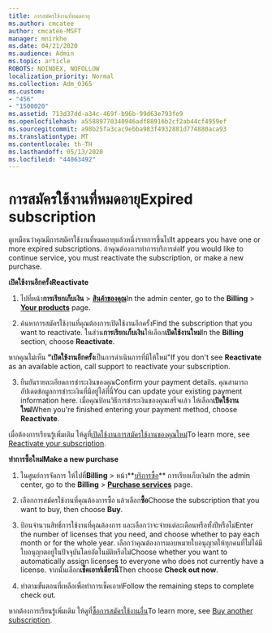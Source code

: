 ```yaml
---
title: การสมัครใช้งานที่หมดอายุ
ms.author: cmcatee
author: cmcatee-MSFT
manager: mnirkhe
ms.date: 04/21/2020
ms.audience: Admin
ms.topic: article
ROBOTS: NOINDEX, NOFOLLOW
localization_priority: Normal
ms.collection: Adm_O365
ms.custom:
- "456"
- "1500020"
ms.assetid: 713d37dd-a34c-469f-b96b-99d63e793fe9
ms.openlocfilehash: a55889770340946adf88916b2cf2ab44cf4959ef
ms.sourcegitcommit: a98b25fa3cac9ebba983f4932881d774880aca93
ms.translationtype: MT
ms.contentlocale: th-TH
ms.lasthandoff: 05/13/2020
ms.locfileid: "44063492"
---
```

# <a name="expired-subscription"></a><span data-ttu-id="48b0f-102">การสมัครใช้งานที่หมดอายุ</span><span class="sxs-lookup"><span data-stu-id="48b0f-102">Expired subscription</span></span>

<span data-ttu-id="48b0f-103">ดูเหมือนว่าคุณมีการสมัครใช้งานที่หมดอายุแล้วหนึ่งรายการขึ้นไป</span><span class="sxs-lookup"><span data-stu-id="48b0f-103">It appears you have one or more expired subscriptions.</span></span> <span data-ttu-id="48b0f-104">ถ้าคุณต้องการทําการบริการต่อ</span><span class="sxs-lookup"><span data-stu-id="48b0f-104">If you would like to continue service, you must reactivate the subscription, or make a new purchase.</span></span>
  
<span data-ttu-id="48b0f-105">**เปิดใช้งานอีกครั้ง**</span><span class="sxs-lookup"><span data-stu-id="48b0f-105">**Reactivate**</span></span>
  
1. <span data-ttu-id="48b0f-106">ไปที่หน้า**การเรียกเก็บเงิน** \> **[สินค้าของคุณ](https://go.microsoft.com/fwlink/p/?linkid=842054)**</span><span class="sxs-lookup"><span data-stu-id="48b0f-106">In the admin center, go to the **Billing** \> **[Your products](https://go.microsoft.com/fwlink/p/?linkid=842054)** page.</span></span>

2. <span data-ttu-id="48b0f-107">ค้นหาการสมัครใช้งานที่คุณต้องการเปิดใช้งานอีกครั้ง</span><span class="sxs-lookup"><span data-stu-id="48b0f-107">Find the subscription that you want to reactivate.</span></span> <span data-ttu-id="48b0f-108">ในส่วน**การเรียกเก็บเงิน**ให้เลือก**เปิดใช้งานใหม่**</span><span class="sxs-lookup"><span data-stu-id="48b0f-108">In the **Billing** section, choose **Reactivate**.</span></span>

<span data-ttu-id="48b0f-109">หากคุณไม่เห็น **"เปิดใช้งานอีกครั้ง**เป็นการดําเนินการที่มีให้ใหม่"</span><span class="sxs-lookup"><span data-stu-id="48b0f-109">If you don't see **Reactivate** as an available action, call support to reactivate your subscription.</span></span>

3. <span data-ttu-id="48b0f-110">ยืนยันรายละเอียดการชําระเงินของคุณ</span><span class="sxs-lookup"><span data-stu-id="48b0f-110">Confirm your payment details.</span></span> <span data-ttu-id="48b0f-111">คุณสามารถอัปเดตข้อมูลการชําระเงินที่มีอยู่ได้ที่นี่</span><span class="sxs-lookup"><span data-stu-id="48b0f-111">You can update your existing payment information here.</span></span> <span data-ttu-id="48b0f-112">เมื่อคุณป้อนวิธีการชําระเงินของคุณเสร็จแล้ว ให้เลือก**เปิดใช้งานใหม่**</span><span class="sxs-lookup"><span data-stu-id="48b0f-112">When you're finished entering your payment method, choose **Reactivate**.</span></span>

<span data-ttu-id="48b0f-113">เมื่อต้องการเรียนรู้เพิ่มเติม ให้ดูที่[เปิดใช้งานการสมัครใช้งานของคุณใหม่](https://docs.microsoft.com/office365/admin/subscriptions-and-billing/reactivate-your-subscription)</span><span class="sxs-lookup"><span data-stu-id="48b0f-113">To learn more, see [Reactivate your subscription](https://docs.microsoft.com/office365/admin/subscriptions-and-billing/reactivate-your-subscription).</span></span>

<span data-ttu-id="48b0f-114">**ทําการซื้อใหม่**</span><span class="sxs-lookup"><span data-stu-id="48b0f-114">**Make a new purchase**</span></span>
  
1. <span data-ttu-id="48b0f-115">ในศูนย์การจัดการ ให้ไปที่**Billing** \> หน้า**[บริการซื้อ](https://go.microsoft.com/fwlink/p/?linkid=868433)** การเรียกเก็บเงิน</span><span class="sxs-lookup"><span data-stu-id="48b0f-115">In the admin center, go to the **Billing** \> **[Purchase services](https://go.microsoft.com/fwlink/p/?linkid=868433)** page.</span></span>

2. <span data-ttu-id="48b0f-116">เลือกการสมัครใช้งานที่คุณต้องการซื้อ แล้วเลือก**ซื้อ**</span><span class="sxs-lookup"><span data-stu-id="48b0f-116">Choose the subscription that you want to buy, then choose **Buy**.</span></span>

3. <span data-ttu-id="48b0f-117">ป้อนจํานวนสิทธิ์การใช้งานที่คุณต้องการ และเลือกว่าจะจ่ายแต่ละเดือนหรือทั้งปีหรือไม่</span><span class="sxs-lookup"><span data-stu-id="48b0f-117">Enter the number of licenses that you need, and choose whether to pay each month or for the whole year.</span></span> <span data-ttu-id="48b0f-118">เลือกว่าคุณต้องการมอบหมายใบอนุญาตให้ทุกคนที่ไม่ได้มีใบอนุญาตอยู่ในปัจจุบันโดยอัตโนมัติหรือไม่</span><span class="sxs-lookup"><span data-stu-id="48b0f-118">Choose whether you want to automatically assign licenses to everyone who does not currently have a license.</span></span> <span data-ttu-id="48b0f-119">จากนั้นเลือก**เช็คเอาท์เดี๋ยวนี้**</span><span class="sxs-lookup"><span data-stu-id="48b0f-119">Then choose **Check out now**.</span></span>

4. <span data-ttu-id="48b0f-120">ทําตามขั้นตอนที่เหลือเพื่อทําการเช็คเอาท์</span><span class="sxs-lookup"><span data-stu-id="48b0f-120">Follow the remaining steps to complete check out.</span></span>

<span data-ttu-id="48b0f-121">หากต้องการเรียนรู้เพิ่มเติม ให้ดูที่[ซื้อการสมัครใช้งานอื่น](https://docs.microsoft.com/office365/admin/subscriptions-and-billing/buy-another-subscription)</span><span class="sxs-lookup"><span data-stu-id="48b0f-121">To learn more, see [Buy another subscription](https://docs.microsoft.com/office365/admin/subscriptions-and-billing/buy-another-subscription).</span></span>